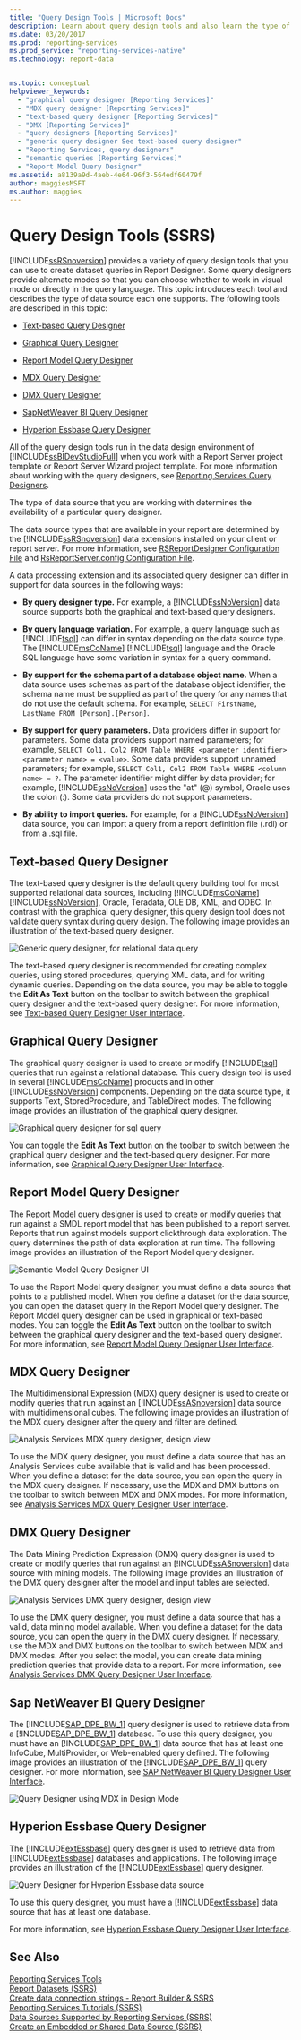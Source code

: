 ```yaml
---
title: "Query Design Tools | Microsoft Docs"
description: Learn about query design tools and also learn the type of data source each query design tool supports.
ms.date: 03/20/2017
ms.prod: reporting-services
ms.prod_service: "reporting-services-native"
ms.technology: report-data


ms.topic: conceptual
helpviewer_keywords: 
  - "graphical query designer [Reporting Services]"
  - "MDX query designer [Reporting Services]"
  - "text-based query designer [Reporting Services]"
  - "DMX [Reporting Services]"
  - "query designers [Reporting Services]"
  - "generic query designer See text-based query designer"
  - "Reporting Services, query designers"
  - "semantic queries [Reporting Services]"
  - "Report Model Query Designer"
ms.assetid: a8139a9d-4aeb-4e64-96f3-564edf60479f
author: maggiesMSFT
ms.author: maggies
---
```

# Query Design Tools (SSRS)
  [!INCLUDE[ssRSnoversion](../../includes/ssrsnoversion-md.md)] provides a variety of query design tools that you can use to create dataset queries in Report Designer. Some query designers provide alternate modes so that you can choose whether to work in visual mode or directly in the query language. This topic introduces each tool and describes the type of data source each one supports. The following tools are described in this topic:  
  
-   [Text-based Query Designer](#Textbased)  
  
-   [Graphical Query Designer](#Graphical)  
  
-   [Report Model Query Designer](#Model)  
  
-   [MDX Query Designer](#MDX)  
  
-   [DMX Query Designer](#DMX)  
  
-   [SapNetWeaver BI Query Designer](#SAPBW)  
  
-   [Hyperion Essbase Query Designer](#Hyperion)  
  
 All of the query design tools run in the data design environment of [!INCLUDE[ssBIDevStudioFull](../../includes/ssbidevstudiofull-md.md)] when you work with a Report Server project template or Report Server Wizard project template. For more information about working with the query designers, see [Reporting Services Query Designers](/previous-versions/sql/).  
  
 The type of data source that you are working with determines the availability of a particular query designer.  
  
 The data source types that are available in your report are determined by the [!INCLUDE[ssRSnoversion](../../includes/ssrsnoversion-md.md)] data extensions installed on your client or report server. For more information, see [RSReportDesigner Configuration File](../../reporting-services/report-server/rsreportdesigner-configuration-file.md) and [RsReportServer.config Configuration File](../../reporting-services/report-server/rsreportserver-config-configuration-file.md).  
  
 A data processing extension and its associated query designer can differ in support for data sources in the following ways:  
  
-   **By query designer type.** For example, a [!INCLUDE[ssNoVersion](../../includes/ssnoversion-md.md)] data source supports both the graphical and text-based query designers.  
  
-   **By query language variation.** For example, a query language such as [!INCLUDE[tsql](../../includes/tsql-md.md)] can differ in syntax depending on the data source type. The [!INCLUDE[msCoName](../../includes/msconame-md.md)] [!INCLUDE[tsql](../../includes/tsql-md.md)] language and the Oracle SQL language have some variation in syntax for a query command.  
  
-   **By support for the schema part of a database object name.** When a data source uses schemas as part of the database object identifier, the schema name must be supplied as part of the query for any names that do not use the default schema. For example, `SELECT FirstName, LastName FROM [Person].[Person]`.  
  
-   **By support for query parameters.** Data providers differ in support for parameters. Some data providers support named parameters; for example, `SELECT Col1, Col2 FROM Table WHERE <parameter identifier><parameter name> = <value>`. Some data providers support unnamed parameters; for example, `SELECT Col1, Col2 FROM Table WHERE <column name> = ?`. The parameter identifier might differ by data provider; for example, [!INCLUDE[ssNoVersion](../../includes/ssnoversion-md.md)] uses the "at" (@) symbol, Oracle uses the colon (:). Some data providers do not support parameters.  
  
-   **By ability to import queries.** For example, for a [!INCLUDE[ssNoVersion](../../includes/ssnoversion-md.md)] data source, you can import a query from a report definition file (.rdl) or from a .sql file.  
  
##  <a name="Textbased"></a> Text-based Query Designer  
 The text-based query designer is the default query building tool for most supported relational data sources, including [!INCLUDE[msCoName](../../includes/msconame-md.md)] [!INCLUDE[ssNoVersion](../../includes/ssnoversion-md.md)], Oracle, Teradata, OLE DB, XML, and ODBC. In contrast with the graphical query designer, this query design tool does not validate query syntax during query design. The following image provides an illustration of the text-based query designer.  
  
 ![Generic query designer, for relational data query](../../reporting-services/report-data/media/rsqd-dsaw-sql-generic.gif "Generic query designer, for relational data query")  
  
 The text-based query designer is recommended for creating complex queries, using stored procedures, querying XML data, and for writing dynamic queries. Depending on the data source, you may be able to toggle the **Edit As Text** button on the toolbar to switch between the graphical query designer and the text-based query designer. For more information, see [Text-based Query Designer User Interface](/previous-versions/sql/).  
  
##  <a name="Graphical"></a> Graphical Query Designer  
 The graphical query designer is used to create or modify [!INCLUDE[tsql](../../includes/tsql-md.md)] queries that run against a relational database. This query design tool is used in several [!INCLUDE[msCoName](../../includes/msconame-md.md)] products and in other [!INCLUDE[ssNoVersion](../../includes/ssnoversion-md.md)] components. Depending on the data source type, it supports Text, StoredProcedure, and TableDirect modes. The following image provides an illustration of the graphical query designer.  
  
 ![Graphical query designer for sql query](../../reporting-services/report-data/media/rsqd-dsaw-sql.gif "Graphical query designer for sql query")  
  
 You can toggle the **Edit As Text** button on the toolbar to switch between the graphical query designer and the text-based query designer. For more information, see [Graphical Query Designer User Interface](../../reporting-services/report-data/graphical-query-designer-user-interface.md).  
  
##  <a name="Model"></a> Report Model Query Designer  
 The Report Model query designer is used to create or modify queries that run against a SMDL report model that has been published to a report server. Reports that run against models support clickthrough data exploration. The query determines the path of data exploration at run time. The following image provides an illustration of the Report Model query designer.  
  
 ![Semantic Model Query Designer UI](../../reporting-services/report-data/media/rsqd-dsawmodel-smql.gif "Semantic Model Query Designer UI")  
  
 To use the Report Model query designer, you must define a data source that points to a published model. When you define a dataset for the data source, you can open the dataset query in the Report Model query designer. The Report Model query designer can be used in graphical or text-based modes. You can toggle the **Edit As Text** button on the toolbar to switch between the graphical query designer and the text-based query designer. For more information, see [Report Model Query Designer User Interface]().  
  
##  <a name="MDX"></a> MDX Query Designer  
 The Multidimensional Expression (MDX) query designer is used to create or modify queries that run against an [!INCLUDE[ssASnoversion](../../includes/ssasnoversion-md.md)] data source with multidimensional cubes. The following image provides an illustration of the MDX query designer after the query and filter are defined.  
  
 ![Analysis Services MDX query designer, design view](../../reporting-services/report-data/media/rsqd-dsawas-mdx-designmode.gif "Analysis Services MDX query designer, design view")  
  
 To use the MDX query designer, you must define a data source that has an Analysis Services cube available that is valid and has been processed. When you define a dataset for the data source, you can open the query in the MDX query designer. If necessary, use the MDX and DMX buttons on the toolbar to switch between MDX and DMX modes. For more information, see [Analysis Services MDX Query Designer User Interface](../../reporting-services/report-data/analysis-services-mdx-query-designer-user-interface.md).  
  
##  <a name="DMX"></a> DMX Query Designer  
 The Data Mining Prediction Expression (DMX) query designer is used to create or modify queries that run against an [!INCLUDE[ssASnoversion](../../includes/ssasnoversion-md.md)] data source with mining models. The following image provides an illustration of the DMX query designer after the model and input tables are selected.  
  
 ![Analysis Services DMX query designer, design view](../../reporting-services/report-data/media/rsqd-dsawas-dmx-designmode.gif "Analysis Services DMX query designer, design view")  
  
 To use the DMX query designer, you must define a data source that has a valid, data mining model available. When you define a dataset for the data source, you can open the query in the DMX query designer. If necessary, use the MDX and DMX buttons on the toolbar to switch between MDX and DMX modes. After you select the model, you can create data mining prediction queries that provide data to a report. For more information, see [Analysis Services DMX Query Designer User Interface](../../reporting-services/report-data/analysis-services-dmx-query-designer-user-interface.md).  
  
##  <a name="SAPBW"></a> Sap NetWeaver BI Query Designer  
 The [!INCLUDE[SAP_DPE_BW_1](../../includes/sap-dpe-bw-1-md.md)] query designer is used to retrieve data from a [!INCLUDE[SAP_DPE_BW_1](../../includes/sap-dpe-bw-1-md.md)] database. To use this query designer, you must have an [!INCLUDE[SAP_DPE_BW_1](../../includes/sap-dpe-bw-1-md.md)] data source that has at least one InfoCube, MultiProvider, or Web-enabled query defined. The following image provides an illustration of the [!INCLUDE[SAP_DPE_BW_1](../../includes/sap-dpe-bw-1-md.md)] query designer. For more information, see [SAP NetWeaver BI Query Designer User Interface](../../reporting-services/report-data/sap-netweaver-bi-query-designer-user-interface.md).  
  
 ![Query Designer using MDX in Design Mode](../../reporting-services/report-data/media/rsqd-dssapbw-mdx-designmode.gif "Query Designer using MDX in Design Mode")  
  
##  <a name="Hyperion"></a> Hyperion Essbase Query Designer  
 The [!INCLUDE[extEssbase](../../includes/extessbase-md.md)] query designer is used to retrieve data from [!INCLUDE[extEssbase](../../includes/extessbase-md.md)] databases and applications. The following image provides an illustration of the [!INCLUDE[extEssbase](../../includes/extessbase-md.md)] query designer.  
  
 ![Query Designer for Hyperion Essbase data source](../../reporting-services/report-data/media/rsqd-dshyperionessbase-mdx-designmode.gif "Query Designer for Hyperion Essbase data source")  
  
 To use this query designer, you must have a [!INCLUDE[extEssbase](../../includes/extessbase-md.md)] data source that has at least one database.  
  
 For more information, see [Hyperion Essbase Query Designer User Interface](../../reporting-services/report-data/hyperion-essbase-query-designer-user-interface.md).  
  
## See Also  
 [Reporting Services Tools](../../reporting-services/tools/reporting-services-tools.md)   
 [Report Datasets &#40;SSRS&#41;](../../reporting-services/report-data/report-datasets-ssrs.md)   
 [Create data connection strings - Report Builder & SSRS](../../reporting-services/report-data/data-connections-data-sources-and-connection-strings-report-builder-and-ssrs.md)   
 [Reporting Services Tutorials &#40;SSRS&#41;](../../reporting-services/reporting-services-tutorials-ssrs.md)   
 [Data Sources Supported by Reporting Services &#40;SSRS&#41;](../../reporting-services/report-data/data-sources-supported-by-reporting-services-ssrs.md)   
 [Create an Embedded or Shared Data Source &#40;SSRS&#41;](/previous-versions/sql/)  
  
